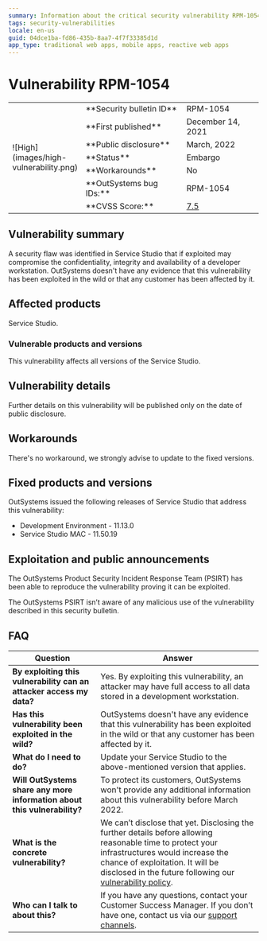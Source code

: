 ```yaml
---
summary: Information about the critical security vulnerability RPM-1054
tags: security-vulnerabilities
locale: en-us
guid: 04dce1ba-fd86-435b-8aa7-4f7f33385d1d
app_type: traditional web apps, mobile apps, reactive web apps
---
```


# Vulnerability RPM-1054

<table markdown="1">
<tr>
    <td style="width: 20%; vertical-align: middle" rowspan="7">![High](images/high-vulnerability.png)</td>
    <td>**Security bulletin ID**</td>
    <td>RPM-1054</td>
</tr>
<tr>
    <td>**First published**</td>
    <td>December 14, 2021</td>
</tr>
<tr>
    <td>**Public disclosure**</td>
    <td>March, 2022</td>
</tr>
<tr>
    <td>**Status**</td>
    <td>Embargo</td>
</tr>
<tr>
    <td>**Workarounds**</td>
    <td>No</td>
</tr>
<tr>
    <td>**OutSystems bug IDs:**</td>
    <td>RPM-1054</td>
</tr>
<tr>
    <td>**CVSS Score:**</td>
    <td><a href="https://www.first.org/cvss/calculator/3.1#CVSS:3.1/AV:N/AC:H/PR:N/UI:R/S:U/C:H/I:H/A:H">7.5</a></td>
</tr>
</table>

## Vulnerability summary

A security flaw was identified in Service Studio that if exploited may compromise the confidentiality, integrity and availability of a developer workstation.
OutSystems doesn't have any evidence that this vulnerability has been exploited in the wild or that any customer has been affected by it.

## Affected products

Service Studio.

### Vulnerable products and versions

This vulnerability affects all versions of the Service Studio.

## Vulnerability details

Further details on this vulnerability will be published only on the date of public disclosure.

## Workarounds

There's no workaround, we strongly advise to update to the fixed versions.

## Fixed products and versions

OutSystems issued the following releases of Service Studio that address this vulnerability:

* Development Environment - 11.13.0
* Service Studio MAC - 11.50.19

## Exploitation and public announcements

The OutSystems Product Security Incident Response Team (PSIRT) has been able to reproduce the vulnerability proving it can be exploited.

The OutSystems PSIRT isn’t aware of any malicious use of the vulnerability described in this security bulletin.

## FAQ

| Question | Answer |
|---|---|
| **By exploiting this vulnerability can an attacker access my data?** | Yes. By exploiting this vulnerability, an attacker may have full access to all data stored in a development workstation. |
| **Has this vulnerability been exploited in the wild?** | OutSystems doesn't have any evidence that this vulnerability has been exploited in the wild or that any customer has been affected by it. |
| **What do I need to do?** | Update your Service Studio to the above-mentioned version that applies. |
| **Will OutSystems share any more information about this vulnerability?** | To protect its customers, OutSystems won't provide any additional information about this vulnerability before March 2022. |
| **What is the concrete vulnerability?** | We can’t disclose that yet. Disclosing the further details before allowing reasonable time to protect your infrastructures would increase the chance of exploitation. It will be disclosed in the future following our [vulnerability policy](intro.md#embargo). |
| **Who can I talk to about this?** | If you have any questions, contact your Customer Success Manager. If you don’t have one, contact us via our [support channels](https://success.outsystems.com/Support/Enterprise_Customers/OutSystems_Support/01_Contact_OutSystems_technical_support#Contact_Channels). |
